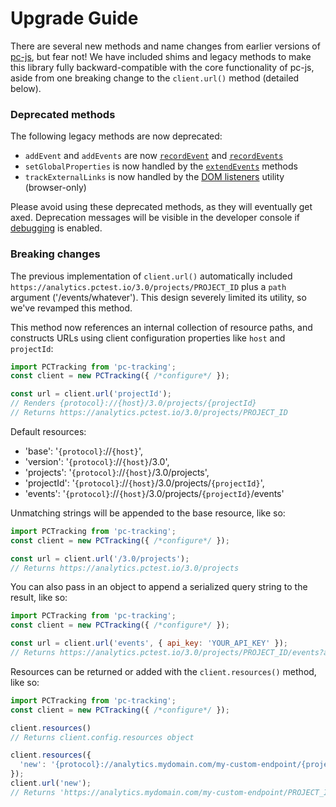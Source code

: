 # Upgrade Guide

There are several new methods and name changes from earlier versions of [pc-js](https://github.com/pc/pc-js), but fear not! We have included shims and legacy methods to make this library fully backward-compatible with the core functionality of pc-js, aside from one breaking change to the `client.url()` method (detailed below).


### Deprecated methods

The following legacy methods are now deprecated:

* `addEvent` and `addEvents` are now [`recordEvent`](./record-events.md) and [`recordEvents`](./record-events.md)
* `setGlobalProperties` is now handled by the [`extendEvents`](./extend-events.md) methods
* `trackExternalLinks` is now handled by the [DOM listeners](./listeners.md) utility (browser-only)

Please avoid using these deprecated methods, as they will eventually get axed. Deprecation messages will be visible in the developer console if [debugging](#debugging) is enabled.


### Breaking changes

The previous implementation of `client.url()` automatically included `https://analytics.pctest.io/3.0/projects/PROJECT_ID` plus a `path` argument ('/events/whatever'). This design severely limited its utility, so we've revamped this method.

This method now references an internal collection of resource paths, and constructs URLs using client configuration properties like `host` and `projectId`:

```javascript
import PCTracking from 'pc-tracking';
const client = new PCTracking({ /*configure*/ });

const url = client.url('projectId');
// Renders {protocol}://{host}/3.0/projects/{projectId}
// Returns https://analytics.pctest.io/3.0/projects/PROJECT_ID
```

Default resources:

* 'base': '`{protocol}`://`{host}`',
* 'version': '`{protocol}`://`{host}`/3.0',
* 'projects': '`{protocol}`://`{host}`/3.0/projects',
* 'projectId': '`{protocol}`://`{host}`/3.0/projects/`{projectId}`',
* 'events': '`{protocol}`://`{host}`/3.0/projects/`{projectId}`/events'

Unmatching strings will be appended to the base resource, like so:

```javascript
import PCTracking from 'pc-tracking';
const client = new PCTracking({ /*configure*/ });

const url = client.url('/3.0/projects');
// Returns https://analytics.pctest.io/3.0/projects
```

You can also pass in an object to append a serialized query string to the result, like so:

```javascript
import PCTracking from 'pc-tracking';
const client = new PCTracking({ /*configure*/ });

const url = client.url('events', { api_key: 'YOUR_API_KEY' });
// Returns https://analytics.pctest.io/3.0/projects/PROJECT_ID/events?api_key=YOUR_API_KEY
```

Resources can be returned or added with the `client.resources()` method, like so:

```javascript
import PCTracking from 'pc-tracking';
const client = new PCTracking({ /*configure*/ });

client.resources()
// Returns client.config.resources object

client.resources({
  'new': '{protocol}://analytics.mydomain.com/my-custom-endpoint/{projectId}'
});
client.url('new');
// Returns 'https://analytics.mydomain.com/my-custom-endpoint/PROJECT_ID'
```
